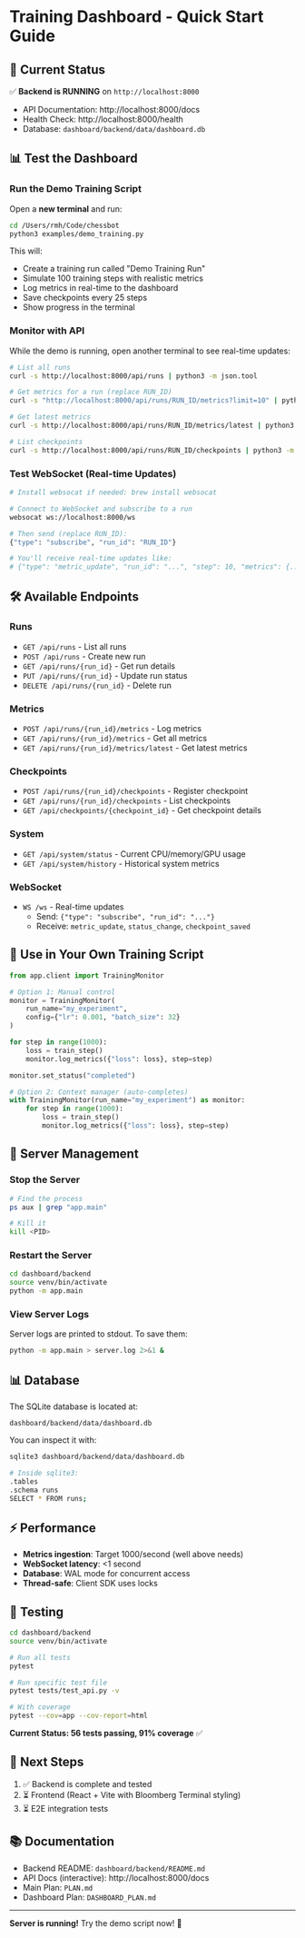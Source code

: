 # Training Dashboard - Quick Start Guide

## 🚀 Current Status

✅ **Backend is RUNNING** on `http://localhost:8000`

- API Documentation: http://localhost:8000/docs
- Health Check: http://localhost:8000/health
- Database: `dashboard/backend/data/dashboard.db`

## 📊 Test the Dashboard

### Run the Demo Training Script

Open a **new terminal** and run:

```bash
cd /Users/rmh/Code/chessbot
python3 examples/demo_training.py
```

This will:
- Create a training run called "Demo Training Run"
- Simulate 100 training steps with realistic metrics
- Log metrics in real-time to the dashboard
- Save checkpoints every 25 steps
- Show progress in the terminal

### Monitor with API

While the demo is running, open another terminal to see real-time updates:

```bash
# List all runs
curl -s http://localhost:8000/api/runs | python3 -m json.tool

# Get metrics for a run (replace RUN_ID)
curl -s "http://localhost:8000/api/runs/RUN_ID/metrics?limit=10" | python3 -m json.tool

# Get latest metrics
curl -s http://localhost:8000/api/runs/RUN_ID/metrics/latest | python3 -m json.tool

# List checkpoints
curl -s http://localhost:8000/api/runs/RUN_ID/checkpoints | python3 -m json.tool
```

### Test WebSocket (Real-time Updates)

```bash
# Install websocat if needed: brew install websocat

# Connect to WebSocket and subscribe to a run
websocat ws://localhost:8000/ws

# Then send (replace RUN_ID):
{"type": "subscribe", "run_id": "RUN_ID"}

# You'll receive real-time updates like:
# {"type": "metric_update", "run_id": "...", "step": 10, "metrics": {...}}
```

## 🛠️ Available Endpoints

### Runs
- `GET /api/runs` - List all runs
- `POST /api/runs` - Create new run
- `GET /api/runs/{run_id}` - Get run details
- `PUT /api/runs/{run_id}` - Update run status
- `DELETE /api/runs/{run_id}` - Delete run

### Metrics
- `POST /api/runs/{run_id}/metrics` - Log metrics
- `GET /api/runs/{run_id}/metrics` - Get all metrics
- `GET /api/runs/{run_id}/metrics/latest` - Get latest metrics

### Checkpoints
- `POST /api/runs/{run_id}/checkpoints` - Register checkpoint
- `GET /api/runs/{run_id}/checkpoints` - List checkpoints
- `GET /api/checkpoints/{checkpoint_id}` - Get checkpoint details

### System
- `GET /api/system/status` - Current CPU/memory/GPU usage
- `GET /api/system/history` - Historical system metrics

### WebSocket
- `WS /ws` - Real-time updates
  - Send: `{"type": "subscribe", "run_id": "..."}`
  - Receive: `metric_update`, `status_change`, `checkpoint_saved`

## 📝 Use in Your Own Training Script

```python
from app.client import TrainingMonitor

# Option 1: Manual control
monitor = TrainingMonitor(
    run_name="my_experiment",
    config={"lr": 0.001, "batch_size": 32}
)

for step in range(1000):
    loss = train_step()
    monitor.log_metrics({"loss": loss}, step=step)

monitor.set_status("completed")

# Option 2: Context manager (auto-completes)
with TrainingMonitor(run_name="my_experiment") as monitor:
    for step in range(1000):
        loss = train_step()
        monitor.log_metrics({"loss": loss}, step=step)
```

## 🔧 Server Management

### Stop the Server
```bash
# Find the process
ps aux | grep "app.main"

# Kill it
kill <PID>
```

### Restart the Server
```bash
cd dashboard/backend
source venv/bin/activate
python -m app.main
```

### View Server Logs
Server logs are printed to stdout. To save them:
```bash
python -m app.main > server.log 2>&1 &
```

## 📊 Database

The SQLite database is located at:
```
dashboard/backend/data/dashboard.db
```

You can inspect it with:
```bash
sqlite3 dashboard/backend/data/dashboard.db

# Inside sqlite3:
.tables
.schema runs
SELECT * FROM runs;
```

## ⚡ Performance

- **Metrics ingestion**: Target 1000/second (well above needs)
- **WebSocket latency**: <1 second
- **Database**: WAL mode for concurrent access
- **Thread-safe**: Client SDK uses locks

## 🧪 Testing

```bash
cd dashboard/backend
source venv/bin/activate

# Run all tests
pytest

# Run specific test file
pytest tests/test_api.py -v

# With coverage
pytest --cov=app --cov-report=html
```

**Current Status: 56 tests passing, 91% coverage** ✅

## 🎯 Next Steps

1. ✅ Backend is complete and tested
2. ⏳ Frontend (React + Vite with Bloomberg Terminal styling)
3. ⏳ E2E integration tests

## 📚 Documentation

- Backend README: `dashboard/backend/README.md`
- API Docs (interactive): http://localhost:8000/docs
- Main Plan: `PLAN.md`
- Dashboard Plan: `DASHBOARD_PLAN.md`

---

**Server is running!** Try the demo script now! 🚀


